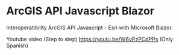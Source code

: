 # ArcGIS API Javascript Blazor

Interoperatibility ArcGIS API Javascript - Esri with Microsoft Blazor.

Youtube video (Step to step) https://youtu.be/W6vPzPCdPPs (Only Spanish)

